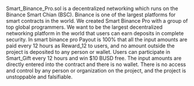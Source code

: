 Smart_Binance_Pro.sol is a decentralized networking which runs on the Binance Smart Chian (BSC).
Binance is one of the largest platforms for smart contracts in the world. We created Smart Binance Pro with a group of top global programmers. We want to be the largest decentralized networking platform in the world that users can earn deposits in complete security.
In smart binance pro Payout is 100% that all the input amounts are paid every 12 hours as Reward_12 to users, and no amount outside the project is deposited to any person or wallet.
Users can participate in Smart_Gift every 12 hours and win $10 BUSD free.
The input amounts are directly entered into the contract and there is no wallet. There is no access and control by any person or organization on the project, and the project is unstoppable and falsifiable.
